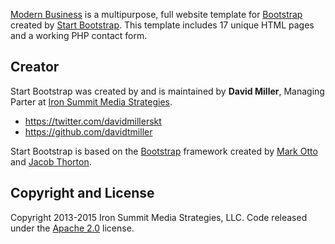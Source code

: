 
[Modern Business](http://startbootstrap.com/template-overviews/modern-business/) is a multipurpose, full website template for [Bootstrap](http://getbootstrap.com/) created by [Start Bootstrap](http://startbootstrap.com/). This template includes 17 unique HTML pages and a working PHP contact form.

## Creator

Start Bootstrap was created by and is maintained by **David Miller**, Managing Parter at [Iron Summit Media Strategies](http://www.ironsummitmedia.com/).

* https://twitter.com/davidmillerskt
* https://github.com/davidtmiller

Start Bootstrap is based on the [Bootstrap](http://getbootstrap.com/) framework created by [Mark Otto](https://twitter.com/mdo) and [Jacob Thorton](https://twitter.com/fat).

## Copyright and License

Copyright 2013-2015 Iron Summit Media Strategies, LLC. Code released under the [Apache 2.0](https://github.com/IronSummitMedia/startbootstrap-modern-business/blob/gh-pages/LICENSE) license.
